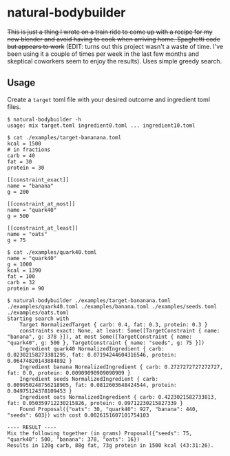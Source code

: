 # natural-bodybuilder

~~This is just a thing I wrote on a train ride to come up with a recipe for my new blender and avoid having to cook when arriving home.
Spaghetti code but appears to work~~ (EDIT: turns out this project wasn't a waste of time. I've been using it a couple of times per week in the last few months and skeptical coworkers seem to enjoy the results).
Uses simple greedy search.

Usage
---

Create a `target` toml file with your desired outcome and ingredient toml files.

```
$ natural-bodybuilder -h
usage: mix target.toml ingredient0.toml ... ingredient10.toml
```

```
$ cat ./examples/target-bananana.toml
kcal = 1500
# in fractions
carb = 40
fat = 30
protein = 30

[[constraint_exact]]
name = "banana"
g = 200

[[constraint_at_most]]
name = "quark40"
g = 500

[[constraint_at_least]]
name = "oats"
g = 75
```

```
$ cat ./examples/quark40.toml 
name = "quark40"
g = 1000
kcal = 1390
fat = 100
carb = 32
protein = 90
```

```
$ natural-bodybuilder ./examples/target-bananana.toml ./examples/quark40.toml ./examples/banana.toml ./examples/seeds.toml ./examples/oats.toml
Starting search with
	Target NormalizedTarget { carb: 0.4, fat: 0.3, protein: 0.3 }
	constraints exact: None, at least: Some([TargetConstraint { name: "banana", g: 378 }]), at most Some([TargetConstraint { name: "quark40", g: 500 }, TargetConstraint { name: "seeds", g: 75 }])
	Ingredient quark40 NormalizedIngredient { carb: 0.02302158273381295, fat: 0.07194244604316546, protein: 0.06474820143884892 }
	Ingredient banana NormalizedIngredient { carb: 0.2727272727272727, fat: 0.0, protein: 0.00909090909090909 }
	Ingredient seeds NormalizedIngredient { carb: 0.009950248756218905, fat: 0.0812603648424544, protein: 0.04975124378109453 }
	Ingredient oats NormalizedIngredient { carb: 0.4223021582733813, fat: 0.050359712230215826, protein: 0.09712230215827339 }
	Found Proposal({"oats": 30, "quark40": 927, "banana": 440, "seeds": 603}) with cost 0.0026151607101754103

---- RESULT ----
Mix the following together (in grams) Proposal({"seeds": 75, "quark40": 500, "banana": 378, "oats": 16})
Results in 120g carb, 88g fat, 73g protein in 1500 kcal (43:31:26).
```
